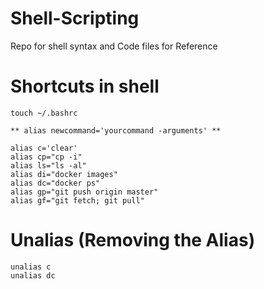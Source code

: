 # Shell-Scripting

Repo for shell syntax and Code files for Reference

# Shortcuts in shell

```
touch ~/.bashrc

** alias newcommand='yourcommand -arguments' **

alias c='clear'
alias cp="cp -i"
alias ls="ls -al"
alias di="docker images"
alias dc="docker ps"
alias gp="git push origin master"
alias gf="git fetch; git pull"
```

# Unalias (Removing the Alias)
```
unalias c
unalias dc
```
